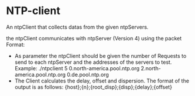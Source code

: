 # NTP-client
An ntpClient that collects datas from the given ntpServers.

the ntpClient communicates with ntpServer (Version 4) using the packet Format:


- As parameter the ntpClient should be given the number of Requests to send to each ntpServer and the addresses of the servers to test. Example:
    ./ntpclient 5 0.north-america.pool.ntp.org 2.north-america.pool.ntp.org 0.de.pool.ntp.org
- The Client calculates the delay, offset and dispersion. The format of the output is as follows:
{host};{n};{root_disp};{disp};{delay};{offset}
